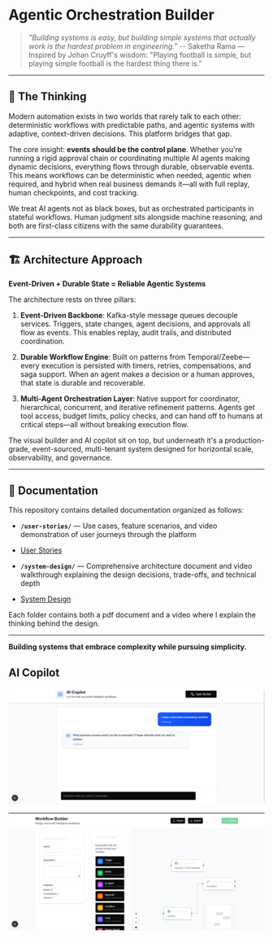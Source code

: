 # Agentic Orchestration Builder

> *"Building systems is easy, but building simple systems that actually work is the hardest problem in engineering."*  -- Saketha Rama
> — Inspired by Johan Cruyff's wisdom: "Playing football is simple, but playing simple football is the hardest thing there is."

---

## 🧠 The Thinking

Modern automation exists in two worlds that rarely talk to each other: deterministic workflows with predictable paths, and agentic systems with adaptive, context-driven decisions. This platform bridges that gap.

The core insight: **events should be the control plane**. Whether you're running a rigid approval chain or coordinating multiple AI agents making dynamic decisions, everything flows through durable, observable events. This means workflows can be deterministic when needed, agentic when required, and hybrid when real business demands it—all with full replay, human checkpoints, and cost tracking.

We treat AI agents not as black boxes, but as orchestrated participants in stateful workflows. Human judgment sits alongside machine reasoning, and both are first-class citizens with the same durability guarantees.

---

## 🏗️ Architecture Approach

**Event-Driven + Durable State = Reliable Agentic Systems**

The architecture rests on three pillars:

1. **Event-Driven Backbone**: Kafka-style message queues decouple services. Triggers, state changes, agent decisions, and approvals all flow as events. This enables replay, audit trails, and distributed coordination.

2. **Durable Workflow Engine**: Built on patterns from Temporal/Zeebe—every execution is persisted with timers, retries, compensations, and saga support. When an agent makes a decision or a human approves, that state is durable and recoverable.

3. **Multi-Agent Orchestration Layer**: Native support for coordinator, hierarchical, concurrent, and iterative refinement patterns. Agents get tool access, budget limits, policy checks, and can hand off to humans at critical steps—all without breaking execution flow.

The visual builder and AI copilot sit on top, but underneath it's a production-grade, event-sourced, multi-tenant system designed for horizontal scale, observability, and governance.

---

## 📂 Documentation

This repository contains detailed documentation organized as follows:

- **`/user-stories/`** — Use cases, feature scenarios, and video demonstration of user journeys through the platform
- [User Stories](https://drive.google.com/file/d/1_9eyj5hiqSoaVjqCyp1NnSvGwGp4MJWv/view?usp=sharing)

- **`/system-design/`** — Comprehensive architecture document and video walkthrough explaining the design decisions, trade-offs, and technical depth
- [System Design](https://drive.google.com/file/d/1P10MDk8M_g8ftKN_gAvHCW4sPwhxsUCB/view?usp=sharing)


Each folder contains both a pdf document and a video where I explain the thinking behind the design.

---

**Building systems that embrace complexity while pursuing simplicity.**


## AI Copilot 
![AI Copilot](images/AI-copilot.png)

![Workflow Builder](images/workflow-builder.png)


